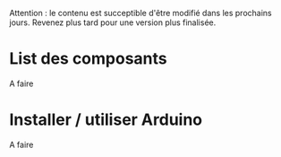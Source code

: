 Attention : le contenu est succeptible d'être modifié dans les prochains jours. Revenez plus tard pour une version plus finalisée.

List des composants
===================

A faire

Installer / utiliser Arduino
============================

A faire
